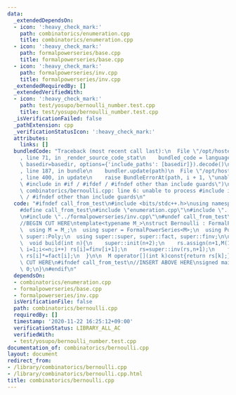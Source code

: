 ```yaml
---
data:
  _extendedDependsOn:
  - icon: ':heavy_check_mark:'
    path: combinatorics/enumeration.cpp
    title: combinatorics/enumeration.cpp
  - icon: ':heavy_check_mark:'
    path: formalpowerseries/base.cpp
    title: formalpowerseries/base.cpp
  - icon: ':heavy_check_mark:'
    path: formalpowerseries/inv.cpp
    title: formalpowerseries/inv.cpp
  _extendedRequiredBy: []
  _extendedVerifiedWith:
  - icon: ':heavy_check_mark:'
    path: test/yosupo/bernoulli_number.test.cpp
    title: test/yosupo/bernoulli_number.test.cpp
  _isVerificationFailed: false
  _pathExtension: cpp
  _verificationStatusIcon: ':heavy_check_mark:'
  attributes:
    links: []
  bundledCode: "Traceback (most recent call last):\n  File \"/opt/hostedtoolcache/Python/3.9.2/x64/lib/python3.9/site-packages/onlinejudge_verify/documentation/build.py\"\
    , line 71, in _render_source_code_stat\n    bundled_code = language.bundle(stat.path,\
    \ basedir=basedir, options={'include_paths': [basedir]}).decode()\n  File \"/opt/hostedtoolcache/Python/3.9.2/x64/lib/python3.9/site-packages/onlinejudge_verify/languages/cplusplus.py\"\
    , line 187, in bundle\n    bundler.update(path)\n  File \"/opt/hostedtoolcache/Python/3.9.2/x64/lib/python3.9/site-packages/onlinejudge_verify/languages/cplusplus_bundle.py\"\
    , line 400, in update\n    raise BundleErrorAt(path, i + 1, \"unable to process\
    \ #include in #if / #ifdef / #ifndef other than include guards\")\nonlinejudge_verify.languages.cplusplus_bundle.BundleErrorAt:\
    \ combinatorics/bernoulli.cpp: line 6: unable to process #include in #if / #ifdef\
    \ / #ifndef other than include guards\n"
  code: "#ifndef call_from_test\n#include <bits/stdc++.h>\nusing namespace std;\n\n\
    #define call_from_test\n#include \"enumeration.cpp\"\n#include \"../formalpowerseries/base.cpp\"\
    \n#include \"../formalpowerseries/inv.cpp\"\n#undef call_from_test\n\n#endif\n\
    //BEGIN CUT HERE\ntemplate<typename M_>\nstruct Bernoulli : FormalPowerSeries<M_>{\n\
    \  using M = M_;\n  using super = FormalPowerSeries<M>;\n  using Poly = typename\
    \ super::Poly;\n  using super::super, super::fact, super::finv;\n\n  Poly rs;\n\
    \  void build(int n){\n    super::init(n+2);\n    rs.assign(n+1,M(1));\n    for(int\
    \ i=1;i<=n;i++) rs[i]=finv[i+1];\n    rs=super::inv(rs,n+1);\n    for(int i=1;i<=n;i++)\
    \ rs[i]*=fact[i];\n  }\n\n  M operator[](int k)const{return rs[k];}\n};\n//END\
    \ CUT HERE\n#ifndef call_from_test\n//INSERT ABOVE HERE\nsigned main(){\n  return\
    \ 0;\n}\n#endif\n"
  dependsOn:
  - combinatorics/enumeration.cpp
  - formalpowerseries/base.cpp
  - formalpowerseries/inv.cpp
  isVerificationFile: false
  path: combinatorics/bernoulli.cpp
  requiredBy: []
  timestamp: '2020-11-22 16:25:12+09:00'
  verificationStatus: LIBRARY_ALL_AC
  verifiedWith:
  - test/yosupo/bernoulli_number.test.cpp
documentation_of: combinatorics/bernoulli.cpp
layout: document
redirect_from:
- /library/combinatorics/bernoulli.cpp
- /library/combinatorics/bernoulli.cpp.html
title: combinatorics/bernoulli.cpp
---
```

